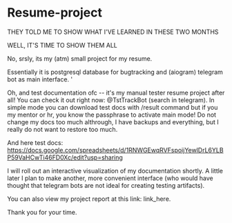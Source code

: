 # Resume-project
THEY TOLD ME TO SHOW WHAT I'VE LEARNED IN THESE TWO MONTHS

WELL, IT'S TIME TO SHOW THEM ALL



No, srsly, its my (atm) small project for my resume.

Essentially it is postgresql database for bugtracking and (aiogram) telegram bot as main interface. '

Oh, and test documentation ofc -- it's my manual tester resume project after all! You can check it out right now: @TstTrackBot (search in telegram). In simple mode you can download test docs with /result command but if you my mentor or hr, you know the passphrase to activate main mode! Do not change my docs too much althrough, I have backups and everything, but I really do not want to restore too much.

And here test docs:
https://docs.google.com/spreadsheets/d/1RNWGEwqRVFspoijYewlDrL6YLBP59VaHCwTi46FD0Xc/edit?usp=sharing

I will roll out an interactive visualization of my documentation shortly. A little later I plan to make another, more convenient interface (who would have thought that telegram bots are not ideal for creating testing artifacts).

You can also view my project report at this link: link_here.

Thank you for your time.
